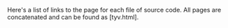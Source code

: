 Here's a list of links to the page for each file of source code. All pages are concatenated and can be found as [tyv.html].

